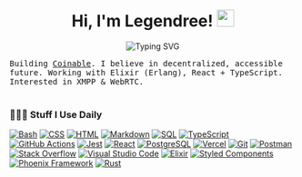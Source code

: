 <h1 align="center">
Hi, I'm Legendree! <img src="https://media.giphy.com/media/hvRJCLFzcasrR4ia7z/giphy.gif" width="30"></h1>

<!-- Typing SVG by DenverCoder1 - https://github.com/DenverCoder1/readme-typing-svg -->
<p align="center">
<img src="https://readme-typing-svg.herokuapp.com?font=Inter&color=F7CC07&center=true&lines=Distributed+Applications;High+Concurrency;Elixir+%7C+WebRTC+%7C+Ejabbered+%7C+XMPP" alt="Typing SVG" />
</p>

<samp>
Building <a href="https://github.com/coinable">Coinable</a>. I believe in decentralized, accessible future. Working with Elixir (Erlang), React + TypeScript. Interested in XMPP & WebRTC.
</samp>
<br/>
<br/>

### 👨🏻‍💻 Stuff I Use Daily

<p>
    <a href="#"><img alt="Bash" src="https://img.shields.io/badge/Bash-121011.svg?logo=gnu-bash&logoColor=white"></a>
    <a href="#"><img alt="CSS" src="https://img.shields.io/badge/CSS-1572B6.svg?logo=css3&logoColor=white"></a>
    <a href="#"><img alt="HTML" src="https://img.shields.io/badge/HTML-E34F26.svg?logo=html5&logoColor=white"></a>
    <a href="#"><img alt="Markdown" src="https://img.shields.io/badge/Markdown-000000.svg?logo=markdown&logoColor=white"></a>
    <a href="#"><img alt="SQL" src="https://custom-icon-badges.herokuapp.com/badge/SQL-025E8C.svg?logo=database&logoColor=white"></a>
    <a href="#"><img alt="TypeScript" src="https://img.shields.io/badge/TypeScript-007ACC.svg?logo=typescript&logoColor=white"></a>
    <a href="#"><img alt="GitHub Actions" src="https://img.shields.io/badge/GitHub%20Actions-2671E5.svg?logo=github%20actions&logoColor=white"></a>
    <a href="#"><img alt="Jest" src="https://img.shields.io/badge/Jest-C21325.svg?logo=jest&logoColor=white"></a>
    <a href="#"><img alt="React" src="https://img.shields.io/badge/React-20232a.svg?logo=react&logoColor=%2361DAFB"></a>
    <a href="#"><img alt="PostgreSQL" src ="https://img.shields.io/badge/PostgreSQL-316192.svg?logo=postgresql&logoColor=white"></a>
    <a href="#"><img alt="Vercel" src="https://img.shields.io/badge/Vercel-000000.svg?logo=vercel&logoColor=white"></a>
    <a href="#"><img alt="Git" src="https://img.shields.io/badge/Git%20-%23F05033.svg?logo=git&logoColor=white"></a>
    <a href="#"><img alt="Postman" src="https://img.shields.io/badge/Postman-FF6C37?logo=postman&logoColor=white"></a>
    <a href="#"><img alt="Stack Overflow" src="https://img.shields.io/badge/-Stack%20Overflow-FE7A16?logo=stack-overflow&logoColor=white"></a>
    <a href="#"><img alt="Visual Studio Code" src="https://img.shields.io/badge/Visual%20Studio%20Code-0078d7.svg?logo=visual-studio-code&logoColor=white"></a>
    <a href="#"><img alt="Elixir" src="https://img.shields.io/badge/Elixir-4e2a8e?logo=elixir&logoColor=white"></a>
    <a href="#"><img alt="Styled Components" src="https://img.shields.io/badge/Styled_Components-white?logo=styled-components&logoColor=pink"></a>
    <a href="#"><img alt="Phoenix Framework" src="https://img.shields.io/badge/Phoenix_Framework-e97d23?logo=bird&logoColor=pink"></a>
    <a href="#"><img alt="Rust" src="https://img.shields.io/badge/Rust-white?logo=rust&logoColor=black"></a>
</p>


